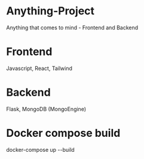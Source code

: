 # Anything-Project
Anything that comes to mind - Frontend and Backend

# Frontend
Javascript, React, Tailwind

# Backend
Flask, MongoDB (MongoEngine)

# Docker compose build
docker-compose up --build
